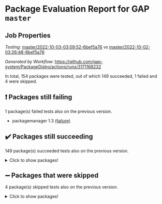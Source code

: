 # Package Evaluation Report for GAP `master`

## Job Properties

*Testing:* [master/2022-10-03-03:09:52-6bef5a76](https://github.com/gap-system/PackageDistro/blob/data/reports/master/2022-10-03-03:09:52-6bef5a76) vs [master/2022-10-02-03:26:48-6bef5a76](https://github.com/gap-system/PackageDistro/blob/data/reports/master/2022-10-02-03:26:48-6bef5a76)

*Generated by Workflow:* https://github.com/gap-system/PackageDistro/actions/runs/3171168232

In total, 154 packages were tested, out of which 149 succeeded, 1 failed and 4 were skipped.

## :exclamation: Packages still failing

1 package(s) failed tests also on the previous version.
- packagemanager 1.3 [(failure)](https://github.com/gap-system/PackageDistro/actions/runs/3171168232/jobs/5164437689)

## :heavy_check_mark: Packages still succeeding

149 package(s) succeeded tests also on the previous version.
<details><summary>Click to show packages!</summary>

- 4ti2interface 2022.09-01 [(success)](https://github.com/gap-system/PackageDistro/actions/runs/3171168232/jobs/5164432994)
- ace 5.6.1 [(success)](https://github.com/gap-system/PackageDistro/actions/runs/3171168232/jobs/5164433035)
- aclib 1.3.2 [(success)](https://github.com/gap-system/PackageDistro/actions/runs/3171168232/jobs/5164433065)
- agt 0.2 [(success)](https://github.com/gap-system/PackageDistro/actions/runs/3171168232/jobs/5164433109)
- alnuth 3.2.1 [(success)](https://github.com/gap-system/PackageDistro/actions/runs/3171168232/jobs/5164433160)
- anupq 3.2.6 [(success)](https://github.com/gap-system/PackageDistro/actions/runs/3171168232/jobs/5164433195)
- atlasrep 2.1.5 [(success)](https://github.com/gap-system/PackageDistro/actions/runs/3171168232/jobs/5164433244)
- autodoc 2022.07.10 [(success)](https://github.com/gap-system/PackageDistro/actions/runs/3171168232/jobs/5164433285)
- automata 1.15 [(success)](https://github.com/gap-system/PackageDistro/actions/runs/3171168232/jobs/5164433330)
- automgrp 1.3.2 [(success)](https://github.com/gap-system/PackageDistro/actions/runs/3171168232/jobs/5164433394)
- autpgrp 1.11 [(success)](https://github.com/gap-system/PackageDistro/actions/runs/3171168232/jobs/5164433444)
- cap 2022.09-24 [(success)](https://github.com/gap-system/PackageDistro/actions/runs/3171168232/jobs/5164433501)
- caratinterface 2.3.4 [(success)](https://github.com/gap-system/PackageDistro/actions/runs/3171168232/jobs/5164433558)
- cddinterface 2022.08.11 [(success)](https://github.com/gap-system/PackageDistro/actions/runs/3171168232/jobs/5164433611)
- circle 1.6.5 [(success)](https://github.com/gap-system/PackageDistro/actions/runs/3171168232/jobs/5164433663)
- classicpres 1.22 [(success)](https://github.com/gap-system/PackageDistro/actions/runs/3171168232/jobs/5164433693)
- cohomolo 1.6.10 [(success)](https://github.com/gap-system/PackageDistro/actions/runs/3171168232/jobs/5164433755)
- congruence 1.2.4 [(success)](https://github.com/gap-system/PackageDistro/actions/runs/3171168232/jobs/5164433798)
- corelg 1.56 [(success)](https://github.com/gap-system/PackageDistro/actions/runs/3171168232/jobs/5164433831)
- crime 1.6 [(success)](https://github.com/gap-system/PackageDistro/actions/runs/3171168232/jobs/5164433862)
- crisp 1.4.5 [(success)](https://github.com/gap-system/PackageDistro/actions/runs/3171168232/jobs/5164433909)
- crypting 0.10.2 [(success)](https://github.com/gap-system/PackageDistro/actions/runs/3171168232/jobs/5164433946)
- cryst 4.1.25 [(success)](https://github.com/gap-system/PackageDistro/actions/runs/3171168232/jobs/5164433995)
- crystcat 1.1.10 [(success)](https://github.com/gap-system/PackageDistro/actions/runs/3171168232/jobs/5164434028)
- ctbllib 1.3.4 [(success)](https://github.com/gap-system/PackageDistro/actions/runs/3171168232/jobs/5164434079)
- cubefree 1.19 [(success)](https://github.com/gap-system/PackageDistro/actions/runs/3171168232/jobs/5164434114)
- curlinterface 2.3.1 [(success)](https://github.com/gap-system/PackageDistro/actions/runs/3171168232/jobs/5164434148)
- cvec 2.7.6 [(success)](https://github.com/gap-system/PackageDistro/actions/runs/3171168232/jobs/5164434200)
- datastructures 0.2.7 [(success)](https://github.com/gap-system/PackageDistro/actions/runs/3171168232/jobs/5164434235)
- deepthought 1.0.5 [(success)](https://github.com/gap-system/PackageDistro/actions/runs/3171168232/jobs/5164434287)
- design 1.7 [(success)](https://github.com/gap-system/PackageDistro/actions/runs/3171168232/jobs/5164434350)
- difsets 2.3.1 [(success)](https://github.com/gap-system/PackageDistro/actions/runs/3171168232/jobs/5164434416)
- digraphs 1.6.0 [(success)](https://github.com/gap-system/PackageDistro/actions/runs/3171168232/jobs/5164434475)
- edim 1.3.6 [(success)](https://github.com/gap-system/PackageDistro/actions/runs/3171168232/jobs/5164434550)
- example 4.3.2 [(success)](https://github.com/gap-system/PackageDistro/actions/runs/3171168232/jobs/5164434596)
- examplesforhomalg 2022.08-04 [(success)](https://github.com/gap-system/PackageDistro/actions/runs/3171168232/jobs/5164434650)
- factint 1.6.3 [(success)](https://github.com/gap-system/PackageDistro/actions/runs/3171168232/jobs/5164434690)
- ferret 1.0.8 [(success)](https://github.com/gap-system/PackageDistro/actions/runs/3171168232/jobs/5164434738)
- fga 1.4.0 [(success)](https://github.com/gap-system/PackageDistro/actions/runs/3171168232/jobs/5164434774)
- fining 1.5.1 [(success)](https://github.com/gap-system/PackageDistro/actions/runs/3171168232/jobs/5164434826)
- float 1.0.3 [(success)](https://github.com/gap-system/PackageDistro/actions/runs/3171168232/jobs/5164434867)
- format 1.4.3 [(success)](https://github.com/gap-system/PackageDistro/actions/runs/3171168232/jobs/5164434935)
- forms 1.2.8 [(success)](https://github.com/gap-system/PackageDistro/actions/runs/3171168232/jobs/5164435006)
- fplsa 1.2.5 [(success)](https://github.com/gap-system/PackageDistro/actions/runs/3171168232/jobs/5164435066)
- fr 2.4.10 [(success)](https://github.com/gap-system/PackageDistro/actions/runs/3171168232/jobs/5164435128)
- francy 1.2.5 [(success)](https://github.com/gap-system/PackageDistro/actions/runs/3171168232/jobs/5164435188)
- fwtree 1.3 [(success)](https://github.com/gap-system/PackageDistro/actions/runs/3171168232/jobs/5164435239)
- gapdoc 1.6.6 [(success)](https://github.com/gap-system/PackageDistro/actions/runs/3171168232/jobs/5164435293)
- gauss 2022.09-01 [(success)](https://github.com/gap-system/PackageDistro/actions/runs/3171168232/jobs/5164435335)
- gaussforhomalg 2022.08-03 [(success)](https://github.com/gap-system/PackageDistro/actions/runs/3171168232/jobs/5164435387)
- gbnp 1.0.5 [(success)](https://github.com/gap-system/PackageDistro/actions/runs/3171168232/jobs/5164435422)
- generalizedmorphismsforcap 2022.09-01 [(success)](https://github.com/gap-system/PackageDistro/actions/runs/3171168232/jobs/5164435463)
- genss 1.6.8 [(success)](https://github.com/gap-system/PackageDistro/actions/runs/3171168232/jobs/5164435499)
- gradedmodules 2022.09-02 [(success)](https://github.com/gap-system/PackageDistro/actions/runs/3171168232/jobs/5164435540)
- gradedringforhomalg 2022.08-02 [(success)](https://github.com/gap-system/PackageDistro/actions/runs/3171168232/jobs/5164435561)
- grape 4.8.5 [(success)](https://github.com/gap-system/PackageDistro/actions/runs/3171168232/jobs/5164435594)
- groupoids 1.71 [(success)](https://github.com/gap-system/PackageDistro/actions/runs/3171168232/jobs/5164435625)
- grpconst 2.6.2 [(success)](https://github.com/gap-system/PackageDistro/actions/runs/3171168232/jobs/5164435655)
- guarana 0.96.3 [(success)](https://github.com/gap-system/PackageDistro/actions/runs/3171168232/jobs/5164435685)
- guava 3.17 [(success)](https://github.com/gap-system/PackageDistro/actions/runs/3171168232/jobs/5164435711)
- hap 1.47 [(success)](https://github.com/gap-system/PackageDistro/actions/runs/3171168232/jobs/5164435746)
- hapcryst 0.1.15 [(success)](https://github.com/gap-system/PackageDistro/actions/runs/3171168232/jobs/5164435769)
- hecke 1.5.3 [(success)](https://github.com/gap-system/PackageDistro/actions/runs/3171168232/jobs/5164435800)
- help 3.5 [(success)](https://github.com/gap-system/PackageDistro/actions/runs/3171168232/jobs/5164435828)
- homalg 2022.08-04 [(success)](https://github.com/gap-system/PackageDistro/actions/runs/3171168232/jobs/5164435859)
- homalgtocas 2022.09-01 [(success)](https://github.com/gap-system/PackageDistro/actions/runs/3171168232/jobs/5164435902)
- idrel 2.44 [(success)](https://github.com/gap-system/PackageDistro/actions/runs/3171168232/jobs/5164435957)
- images 1.3.1 [(success)](https://github.com/gap-system/PackageDistro/actions/runs/3171168232/jobs/5164435991)
- intpic 0.3.0 [(success)](https://github.com/gap-system/PackageDistro/actions/runs/3171168232/jobs/5164436020)
- io 4.7.3 [(success)](https://github.com/gap-system/PackageDistro/actions/runs/3171168232/jobs/5164436071)
- io_forhomalg 2022.09-01 [(success)](https://github.com/gap-system/PackageDistro/actions/runs/3171168232/jobs/5164436116)
- irredsol 1.4.3 [(success)](https://github.com/gap-system/PackageDistro/actions/runs/3171168232/jobs/5164436188)
- json 2.1.0 [(success)](https://github.com/gap-system/PackageDistro/actions/runs/3171168232/jobs/5164436244)
- jupyterkernel 1.4.1 [(success)](https://github.com/gap-system/PackageDistro/actions/runs/3171168232/jobs/5164436300)
- jupyterviz 1.5.6 [(success)](https://github.com/gap-system/PackageDistro/actions/runs/3171168232/jobs/5164436348)
- kan 1.34 [(success)](https://github.com/gap-system/PackageDistro/actions/runs/3171168232/jobs/5164436396)
- kbmag 1.5.10 [(success)](https://github.com/gap-system/PackageDistro/actions/runs/3171168232/jobs/5164436466)
- laguna 3.9.5 [(success)](https://github.com/gap-system/PackageDistro/actions/runs/3171168232/jobs/5164436534)
- liealgdb 2.2.1 [(success)](https://github.com/gap-system/PackageDistro/actions/runs/3171168232/jobs/5164436601)
- liepring 2.7 [(success)](https://github.com/gap-system/PackageDistro/actions/runs/3171168232/jobs/5164436671)
- liering 2.4.2 [(success)](https://github.com/gap-system/PackageDistro/actions/runs/3171168232/jobs/5164436751)
- linearalgebraforcap 2022.09-12 [(success)](https://github.com/gap-system/PackageDistro/actions/runs/3171168232/jobs/5164436812)
- localizeringforhomalg 2022.09-01 [(success)](https://github.com/gap-system/PackageDistro/actions/runs/3171168232/jobs/5164436872)
- loops 3.4.2 [(success)](https://github.com/gap-system/PackageDistro/actions/runs/3171168232/jobs/5164436925)
- lpres 1.0.3 [(success)](https://github.com/gap-system/PackageDistro/actions/runs/3171168232/jobs/5164436974)
- majoranaalgebras 1.4 [(success)](https://github.com/gap-system/PackageDistro/actions/runs/3171168232/jobs/5164437019)
- mapclass 1.4.6 [(success)](https://github.com/gap-system/PackageDistro/actions/runs/3171168232/jobs/5164437047)
- matgrp 0.70 [(success)](https://github.com/gap-system/PackageDistro/actions/runs/3171168232/jobs/5164437074)
- matricesforhomalg 2022.09-01 [(success)](https://github.com/gap-system/PackageDistro/actions/runs/3171168232/jobs/5164437117)
- modisom 2.5.3 [(success)](https://github.com/gap-system/PackageDistro/actions/runs/3171168232/jobs/5164437181)
- modulepresentationsforcap 2022.09-02 [(success)](https://github.com/gap-system/PackageDistro/actions/runs/3171168232/jobs/5164437236)
- modules 2022.09-01 [(success)](https://github.com/gap-system/PackageDistro/actions/runs/3171168232/jobs/5164437282)
- monoidalcategories 2022.09-11 [(success)](https://github.com/gap-system/PackageDistro/actions/runs/3171168232/jobs/5164437326)
- nconvex 2022.09-01 [(success)](https://github.com/gap-system/PackageDistro/actions/runs/3171168232/jobs/5164437371)
- nilmat 1.4.2 [(success)](https://github.com/gap-system/PackageDistro/actions/runs/3171168232/jobs/5164437408)
- nock 1.5 [(success)](https://github.com/gap-system/PackageDistro/actions/runs/3171168232/jobs/5164437445)
- normalizinterface 1.3.4 [(success)](https://github.com/gap-system/PackageDistro/actions/runs/3171168232/jobs/5164437484)
- nq 2.5.8 [(success)](https://github.com/gap-system/PackageDistro/actions/runs/3171168232/jobs/5164437537)
- numericalsgps 1.3.1 [(success)](https://github.com/gap-system/PackageDistro/actions/runs/3171168232/jobs/5164437576)
- openmath 11.5.1 [(success)](https://github.com/gap-system/PackageDistro/actions/runs/3171168232/jobs/5164437611)
- orb 4.9.0 [(success)](https://github.com/gap-system/PackageDistro/actions/runs/3171168232/jobs/5164437650)
- patternclass 2.4.2 [(success)](https://github.com/gap-system/PackageDistro/actions/runs/3171168232/jobs/5164437726)
- permut 2.0.4 [(success)](https://github.com/gap-system/PackageDistro/actions/runs/3171168232/jobs/5164437755)
- polenta 1.3.10 [(success)](https://github.com/gap-system/PackageDistro/actions/runs/3171168232/jobs/5164437789)
- polymaking 0.8.6 [(success)](https://github.com/gap-system/PackageDistro/actions/runs/3171168232/jobs/5164437820)
- primgrp 3.4.2 [(success)](https://github.com/gap-system/PackageDistro/actions/runs/3171168232/jobs/5164437871)
- profiling 2.5.0 [(success)](https://github.com/gap-system/PackageDistro/actions/runs/3171168232/jobs/5164437912)
- qpa 1.34 [(success)](https://github.com/gap-system/PackageDistro/actions/runs/3171168232/jobs/5164437951)
- quagroup 1.8.3 [(success)](https://github.com/gap-system/PackageDistro/actions/runs/3171168232/jobs/5164437986)
- radiroot 2.9 [(success)](https://github.com/gap-system/PackageDistro/actions/runs/3171168232/jobs/5164438032)
- rcwa 4.7.0 [(success)](https://github.com/gap-system/PackageDistro/actions/runs/3171168232/jobs/5164438064)
- rds 1.8 [(success)](https://github.com/gap-system/PackageDistro/actions/runs/3171168232/jobs/5164438108)
- recog 1.4.2 [(success)](https://github.com/gap-system/PackageDistro/actions/runs/3171168232/jobs/5164438144)
- repndecomp 1.2.1 [(success)](https://github.com/gap-system/PackageDistro/actions/runs/3171168232/jobs/5164438181)
- repsn 3.1.0 [(success)](https://github.com/gap-system/PackageDistro/actions/runs/3171168232/jobs/5164438253)
- resclasses 4.7.3 [(success)](https://github.com/gap-system/PackageDistro/actions/runs/3171168232/jobs/5164438315)
- ringsforhomalg 2022.09-01 [(success)](https://github.com/gap-system/PackageDistro/actions/runs/3171168232/jobs/5164438362)
- sco 2022.09-01 [(success)](https://github.com/gap-system/PackageDistro/actions/runs/3171168232/jobs/5164438402)
- scscp 2.3.1 [(success)](https://github.com/gap-system/PackageDistro/actions/runs/3171168232/jobs/5164438462)
- semigroups 5.0.2 [(success)](https://github.com/gap-system/PackageDistro/actions/runs/3171168232/jobs/5164438503)
- sglppow 2.2 [(success)](https://github.com/gap-system/PackageDistro/actions/runs/3171168232/jobs/5164438552)
- sgpviz 0.999.5 [(success)](https://github.com/gap-system/PackageDistro/actions/runs/3171168232/jobs/5164438586)
- simpcomp 2.1.14 [(success)](https://github.com/gap-system/PackageDistro/actions/runs/3171168232/jobs/5164438626)
- singular 2022.09.23 [(success)](https://github.com/gap-system/PackageDistro/actions/runs/3171168232/jobs/5164438660)
- sla 1.5.3 [(success)](https://github.com/gap-system/PackageDistro/actions/runs/3171168232/jobs/5164438705)
- smallgrp 1.5 [(success)](https://github.com/gap-system/PackageDistro/actions/runs/3171168232/jobs/5164438749)
- smallsemi 0.6.13 [(success)](https://github.com/gap-system/PackageDistro/actions/runs/3171168232/jobs/5164438781)
- sonata 2.9.4 [(success)](https://github.com/gap-system/PackageDistro/actions/runs/3171168232/jobs/5164438825)
- sophus 1.27 [(success)](https://github.com/gap-system/PackageDistro/actions/runs/3171168232/jobs/5164438854)
- spinsym 1.5.2 [(success)](https://github.com/gap-system/PackageDistro/actions/runs/3171168232/jobs/5164438892)
- standardff 0.9.4 [(success)](https://github.com/gap-system/PackageDistro/actions/runs/3171168232/jobs/5164438921)
- symbcompcc 1.3.2 [(success)](https://github.com/gap-system/PackageDistro/actions/runs/3171168232/jobs/5164438952)
- thelma 1.3 [(success)](https://github.com/gap-system/PackageDistro/actions/runs/3171168232/jobs/5164438980)
- tomlib 1.2.9 [(success)](https://github.com/gap-system/PackageDistro/actions/runs/3171168232/jobs/5164439010)
- toolsforhomalg 2022.09-08 [(success)](https://github.com/gap-system/PackageDistro/actions/runs/3171168232/jobs/5164439031)
- toric 1.9.5 [(success)](https://github.com/gap-system/PackageDistro/actions/runs/3171168232/jobs/5164439059)
- toricvarieties 2022.07.13 [(success)](https://github.com/gap-system/PackageDistro/actions/runs/3171168232/jobs/5164439092)
- transgrp 3.6.3 [(success)](https://github.com/gap-system/PackageDistro/actions/runs/3171168232/jobs/5164439116)
- ugaly 4.0.3 [(success)](https://github.com/gap-system/PackageDistro/actions/runs/3171168232/jobs/5164439136)
- unipot 1.5 [(success)](https://github.com/gap-system/PackageDistro/actions/runs/3171168232/jobs/5164439157)
- unitlib 4.1.0 [(success)](https://github.com/gap-system/PackageDistro/actions/runs/3171168232/jobs/5164439190)
- utils 0.77 [(success)](https://github.com/gap-system/PackageDistro/actions/runs/3171168232/jobs/5164439218)
- uuid 0.7 [(success)](https://github.com/gap-system/PackageDistro/actions/runs/3171168232/jobs/5164439241)
- walrus 0.9991 [(success)](https://github.com/gap-system/PackageDistro/actions/runs/3171168232/jobs/5164439270)
- wedderga 4.10.2 [(success)](https://github.com/gap-system/PackageDistro/actions/runs/3171168232/jobs/5164439296)
- xmod 2.88 [(success)](https://github.com/gap-system/PackageDistro/actions/runs/3171168232/jobs/5164439341)
- xmodalg 1.22 [(success)](https://github.com/gap-system/PackageDistro/actions/runs/3171168232/jobs/5164439356)
- yangbaxter 0.10.1 [(success)](https://github.com/gap-system/PackageDistro/actions/runs/3171168232/jobs/5164439374)
- zeromqinterface 0.14 [(success)](https://github.com/gap-system/PackageDistro/actions/runs/3171168232/jobs/5164439411)
</details>

## :heavy_minus_sign: Packages that were skipped

4 package(s) skipped tests also on the previous version.
<details><summary>Click to show packages!</summary>

- browse 1.8.16 [(skipped)](https://github.com/gap-system/PackageDistro/actions/runs/3171168232/jobs/5164348051)
- itc 1.5.1 [(skipped)](https://github.com/gap-system/PackageDistro/actions/runs/3171168232/jobs/5164348051)
- polycyclic 2.16 [(skipped)](https://github.com/gap-system/PackageDistro/actions/runs/3171168232/jobs/5164348051)
- xgap 4.31 [(skipped)](https://github.com/gap-system/PackageDistro/actions/runs/3171168232/jobs/5164348051)
</details>

